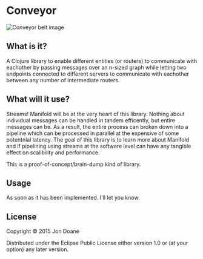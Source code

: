 # Conveyor
![Conveyor belt image](http://www.wpclipart.com/working/factory/conveyor_belt.png)

## What is it?
A Clojure library to enable different entities (or routers) to communicate with
eachother by passing messages over an n-sized graph while letting two endpoints
connected to different servers to communicate with eachother between any number
of intermediate routers.

## What will it use?
Streams! Manifold will be at the very heart of this library. Nothing about
individual messages can be handled in tandem efficently, but entire messages can
be. As a result, the entire process can broken down into a pipeline which can be
processed in parallel at the expensive of some potentnial latency. The goal of
this library is to learn more about Manifold and if pipelining using streams at
the software level can have any tangible effect on scalibility and performance.

This is a proof-of-concept/brain-dump kind of library.

## Usage

As soon as it has been implemented. I'll let you know.

## License

Copyright © 2015 Jon Doane

Distributed under the Eclipse Public License either version 1.0 or (at
your option) any later version.
